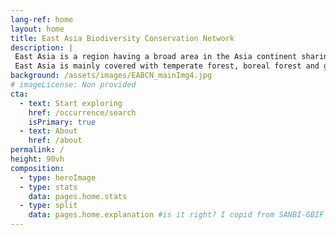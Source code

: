 ```yaml
---
lang-ref: home
layout: home
title: East Asia Biodiversity Conservation Network
description: |
 East Asia is a region having a broad area in the Asia continent sharing similar types of floras and faunas as well as cultural, historical backgrounds.
 East Asia is mainly covered with temperate forest, boreal forest and grassland.
background: /assets/images/EABCN_mainImg4.jpg
# imageLicense: Non provided
cta:
  - text: Start exploring
    href: /occurrence/search
    isPrimary: true
  - text: About
    href: /about
permalink: /
height: 90vh
composition:
  - type: heroImage
  - type: stats
    data: pages.home.stats
  - type: split
    data: pages.home.explanation #is it right? I copid from SANBI-GBIF
---
```

